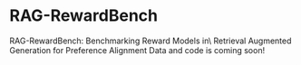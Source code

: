 # RAG-RewardBench
RAG-RewardBench: Benchmarking Reward Models in\\ Retrieval Augmented Generation for Preference Alignment
Data and code is coming soon!
